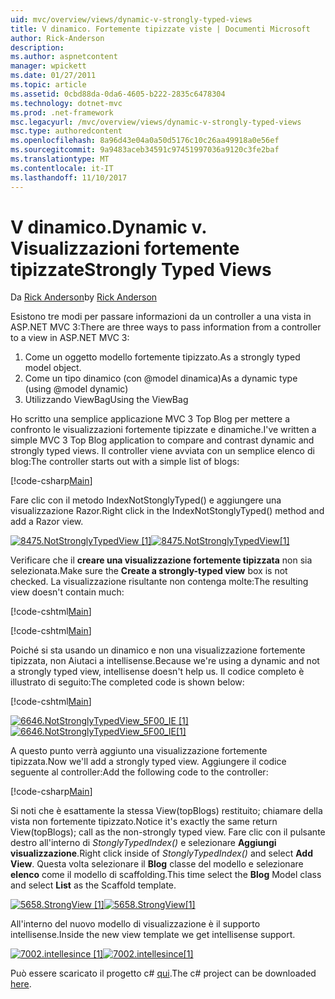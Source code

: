 ```yaml
---
uid: mvc/overview/views/dynamic-v-strongly-typed-views
title: V dinamico. Fortemente tipizzate viste | Documenti Microsoft
author: Rick-Anderson
description: 
ms.author: aspnetcontent
manager: wpickett
ms.date: 01/27/2011
ms.topic: article
ms.assetid: 0cbd88da-0da6-4605-b222-2835c6478304
ms.technology: dotnet-mvc
ms.prod: .net-framework
msc.legacyurl: /mvc/overview/views/dynamic-v-strongly-typed-views
msc.type: authoredcontent
ms.openlocfilehash: 8a96d43e04a0a50d5176c10c26aa49918a0e56ef
ms.sourcegitcommit: 9a9483aceb34591c97451997036a9120c3fe2baf
ms.translationtype: MT
ms.contentlocale: it-IT
ms.lasthandoff: 11/10/2017
---
```

<a name="dynamic-v-strongly-typed-views"></a><span data-ttu-id="93878-103">V dinamico.</span><span class="sxs-lookup"><span data-stu-id="93878-103">Dynamic v.</span></span> <span data-ttu-id="93878-104">Visualizzazioni fortemente tipizzate</span><span class="sxs-lookup"><span data-stu-id="93878-104">Strongly Typed Views</span></span>
====================
<span data-ttu-id="93878-105">Da [Rick Anderson](https://github.com/Rick-Anderson)</span><span class="sxs-lookup"><span data-stu-id="93878-105">by [Rick Anderson](https://github.com/Rick-Anderson)</span></span>

<span data-ttu-id="93878-106">Esistono tre modi per passare informazioni da un controller a una vista in ASP.NET MVC 3:</span><span class="sxs-lookup"><span data-stu-id="93878-106">There are three ways to pass information from a controller to a view in ASP.NET MVC 3:</span></span>

1. <span data-ttu-id="93878-107">Come un oggetto modello fortemente tipizzato.</span><span class="sxs-lookup"><span data-stu-id="93878-107">As a strongly typed model object.</span></span>
2. <span data-ttu-id="93878-108">Come un tipo dinamico (con @model dinamica)</span><span class="sxs-lookup"><span data-stu-id="93878-108">As a dynamic type (using @model dynamic)</span></span>
3. <span data-ttu-id="93878-109">Utilizzando ViewBag</span><span class="sxs-lookup"><span data-stu-id="93878-109">Using the ViewBag</span></span>

<span data-ttu-id="93878-110">Ho scritto una semplice applicazione MVC 3 Top Blog per mettere a confronto le visualizzazioni fortemente tipizzate e dinamiche.</span><span class="sxs-lookup"><span data-stu-id="93878-110">I've written a simple MVC 3 Top Blog application to compare and contrast dynamic and strongly typed views.</span></span> <span data-ttu-id="93878-111">Il controller viene avviata con un semplice elenco di blog:</span><span class="sxs-lookup"><span data-stu-id="93878-111">The controller starts out with a simple list of blogs:</span></span>

[!code-csharp[Main](dynamic-v-strongly-typed-views/samples/sample1.cs)]

<span data-ttu-id="93878-112">Fare clic con il metodo IndexNotStonglyTyped() e aggiungere una visualizzazione Razor.</span><span class="sxs-lookup"><span data-stu-id="93878-112">Right click in the IndexNotStonglyTyped() method and add a Razor view.</span></span>

<span data-ttu-id="93878-113">[![8475.NotStronglyTypedView [1]](dynamic-v-strongly-typed-views/_static/image2.png)](dynamic-v-strongly-typed-views/_static/image1.png)</span><span class="sxs-lookup"><span data-stu-id="93878-113">[![8475.NotStronglyTypedView[1]](dynamic-v-strongly-typed-views/_static/image2.png)](dynamic-v-strongly-typed-views/_static/image1.png)</span></span>

<span data-ttu-id="93878-114">Verificare che il **creare una visualizzazione fortemente tipizzata** non sia selezionata.</span><span class="sxs-lookup"><span data-stu-id="93878-114">Make sure the **Create a strongly-typed view** box is not checked.</span></span> <span data-ttu-id="93878-115">La visualizzazione risultante non contenga molte:</span><span class="sxs-lookup"><span data-stu-id="93878-115">The resulting view doesn't contain much:</span></span>

[!code-cshtml[Main](dynamic-v-strongly-typed-views/samples/sample2.cshtml)]

[!code-cshtml[Main](dynamic-v-strongly-typed-views/samples/sample3.cshtml)]

<span data-ttu-id="93878-116">Poiché si sta usando un dinamico e non una visualizzazione fortemente tipizzata, non Aiutaci a intellisense.</span><span class="sxs-lookup"><span data-stu-id="93878-116">Because we're using a dynamic and not a strongly typed view, intellisense doesn't help us.</span></span> <span data-ttu-id="93878-117">Il codice completo è illustrato di seguito:</span><span class="sxs-lookup"><span data-stu-id="93878-117">The completed code is shown below:</span></span>

[!code-cshtml[Main](dynamic-v-strongly-typed-views/samples/sample4.cshtml)]

<span data-ttu-id="93878-118">[![6646.NotStronglyTypedView_5F00_IE [1]](dynamic-v-strongly-typed-views/_static/image4.png)](dynamic-v-strongly-typed-views/_static/image3.png)</span><span class="sxs-lookup"><span data-stu-id="93878-118">[![6646.NotStronglyTypedView_5F00_IE[1]](dynamic-v-strongly-typed-views/_static/image4.png)](dynamic-v-strongly-typed-views/_static/image3.png)</span></span>

<span data-ttu-id="93878-119">A questo punto verrà aggiunto una visualizzazione fortemente tipizzata.</span><span class="sxs-lookup"><span data-stu-id="93878-119">Now we'll add a strongly typed view.</span></span> <span data-ttu-id="93878-120">Aggiungere il codice seguente al controller:</span><span class="sxs-lookup"><span data-stu-id="93878-120">Add the following code to the controller:</span></span>

[!code-csharp[Main](dynamic-v-strongly-typed-views/samples/sample5.cs)]


<span data-ttu-id="93878-121">Si noti che è esattamente la stessa View(topBlogs) restituito; chiamare della vista non fortemente tipizzato.</span><span class="sxs-lookup"><span data-stu-id="93878-121">Notice it's exactly the same return View(topBlogs); call as the non-strongly typed view.</span></span> <span data-ttu-id="93878-122">Fare clic con il pulsante destro all'interno di *StonglyTypedIndex()* e selezionare **Aggiungi visualizzazione**.</span><span class="sxs-lookup"><span data-stu-id="93878-122">Right click inside of *StonglyTypedIndex()* and select **Add View**.</span></span> <span data-ttu-id="93878-123">Questa volta selezionare il **Blog** classe del modello e selezionare **elenco** come il modello di scaffolding.</span><span class="sxs-lookup"><span data-stu-id="93878-123">This time select the **Blog** Model class and select **List** as the Scaffold template.</span></span>

<span data-ttu-id="93878-124">[![5658.StrongView [1]](dynamic-v-strongly-typed-views/_static/image6.png)](dynamic-v-strongly-typed-views/_static/image5.png)</span><span class="sxs-lookup"><span data-stu-id="93878-124">[![5658.StrongView[1]](dynamic-v-strongly-typed-views/_static/image6.png)](dynamic-v-strongly-typed-views/_static/image5.png)</span></span>

<span data-ttu-id="93878-125">All'interno del nuovo modello di visualizzazione è il supporto intellisense.</span><span class="sxs-lookup"><span data-stu-id="93878-125">Inside the new view template we get intellisense support.</span></span>

<span data-ttu-id="93878-126">[![7002.intellesince [1]](dynamic-v-strongly-typed-views/_static/image8.png)](dynamic-v-strongly-typed-views/_static/image7.png)</span><span class="sxs-lookup"><span data-stu-id="93878-126">[![7002.intellesince[1]](dynamic-v-strongly-typed-views/_static/image8.png)](dynamic-v-strongly-typed-views/_static/image7.png)</span></span>

<span data-ttu-id="93878-127">Può essere scaricato il progetto c# [qui](https://blogs.msdn.com/cfs-file.ashx/__key/CommunityServer-Blogs-Components-WeblogFiles/00-00-01-11-73-SSMS/1817.Mvc3ViewDemo.zip).</span><span class="sxs-lookup"><span data-stu-id="93878-127">The c# project can be downloaded [here](https://blogs.msdn.com/cfs-file.ashx/__key/CommunityServer-Blogs-Components-WeblogFiles/00-00-01-11-73-SSMS/1817.Mvc3ViewDemo.zip).</span></span>
